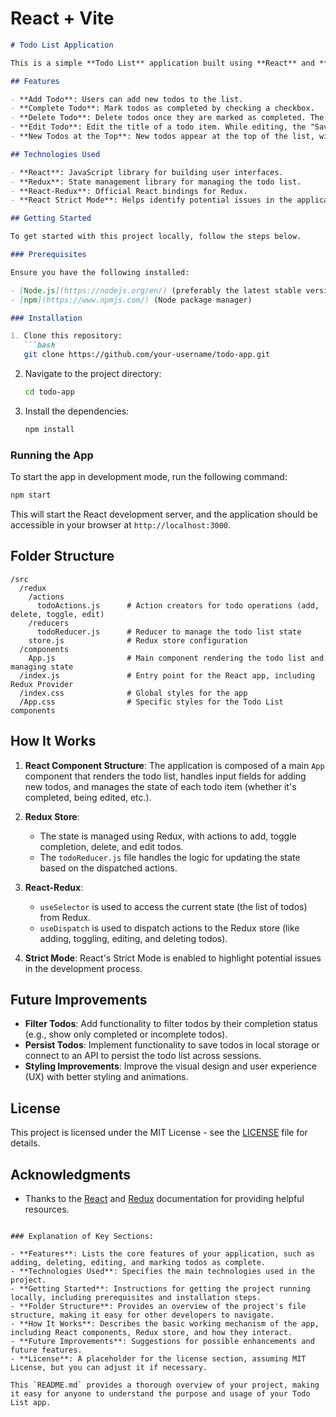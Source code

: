 # React + Vite



```markdown
# Todo List Application

This is a simple **Todo List** application built using **React** and **Redux**. It allows users to manage their tasks by adding, editing, toggling completion, and deleting tasks. The app follows the principles of **React**'s component-based architecture and uses **Redux** for state management.

## Features

- **Add Todo**: Users can add new todos to the list.
- **Complete Todo**: Mark todos as completed by checking a checkbox.
- **Delete Todo**: Delete todos once they are marked as completed. The delete button is disabled unless the todo is complete.
- **Edit Todo**: Edit the title of a todo item. While editing, the "Save" button appears to save changes.
- **New Todos at the Top**: New todos appear at the top of the list, with the oldest at the bottom.

## Technologies Used

- **React**: JavaScript library for building user interfaces.
- **Redux**: State management library for managing the todo list.
- **React-Redux**: Official React bindings for Redux.
- **React Strict Mode**: Helps identify potential issues in the application during development.

## Getting Started

To get started with this project locally, follow the steps below.

### Prerequisites

Ensure you have the following installed:

- [Node.js](https://nodejs.org/en/) (preferably the latest stable version)
- [npm](https://www.npmjs.com/) (Node package manager)

### Installation

1. Clone this repository:
   ```bash
   git clone https://github.com/your-username/todo-app.git
   ```

2. Navigate to the project directory:
   ```bash
   cd todo-app
   ```

3. Install the dependencies:
   ```bash
   npm install
   ```

### Running the App

To start the app in development mode, run the following command:

```bash
npm start
```

This will start the React development server, and the application should be accessible in your browser at `http://localhost:3000`.

## Folder Structure

```
/src
  /redux
    /actions
      todoActions.js      # Action creators for todo operations (add, delete, toggle, edit)
    /reducers
      todoReducer.js      # Reducer to manage the todo list state
    store.js              # Redux store configuration
  /components
    App.js                # Main component rendering the todo list and managing state
  /index.js               # Entry point for the React app, including Redux Provider
  /index.css              # Global styles for the app
  /App.css                # Specific styles for the Todo List components
```

## How It Works

1. **React Component Structure**: The application is composed of a main `App` component that renders the todo list, handles input fields for adding new todos, and manages the state of each todo item (whether it's completed, being edited, etc.).
   
2. **Redux Store**: 
   - The state is managed using Redux, with actions to add, toggle completion, delete, and edit todos.
   - The `todoReducer.js` file handles the logic for updating the state based on the dispatched actions.

3. **React-Redux**: 
   - `useSelector` is used to access the current state (the list of todos) from Redux.
   - `useDispatch` is used to dispatch actions to the Redux store (like adding, toggling, editing, and deleting todos).

4. **Strict Mode**: React's Strict Mode is enabled to highlight potential issues in the development process.

## Future Improvements

- **Filter Todos**: Add functionality to filter todos by their completion status (e.g., show only completed or incomplete todos).
- **Persist Todos**: Implement functionality to save todos in local storage or connect to an API to persist the todo list across sessions.
- **Styling Improvements**: Improve the visual design and user experience (UX) with better styling and animations.

## License

This project is licensed under the MIT License - see the [LICENSE](LICENSE) file for details.

## Acknowledgments

- Thanks to the [React](https://reactjs.org/) and [Redux](https://redux.js.org/) documentation for providing helpful resources.
```

### Explanation of Key Sections:

- **Features**: Lists the core features of your application, such as adding, deleting, editing, and marking todos as complete.
- **Technologies Used**: Specifies the main technologies used in the project.
- **Getting Started**: Instructions for getting the project running locally, including prerequisites and installation steps.
- **Folder Structure**: Provides an overview of the project's file structure, making it easy for other developers to navigate.
- **How It Works**: Describes the basic working mechanism of the app, including React components, Redux store, and how they interact.
- **Future Improvements**: Suggestions for possible enhancements and future features.
- **License**: A placeholder for the license section, assuming MIT License, but you can adjust it if necessary.

This `README.md` provides a thorough overview of your project, making it easy for anyone to understand the purpose and usage of your Todo List app.
